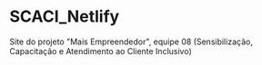 # SCACI_Netlify
 Site do projeto "Mais Empreendedor", equipe 08 (Sensibilização, Capacitação e Atendimento ao Cliente Inclusivo)
